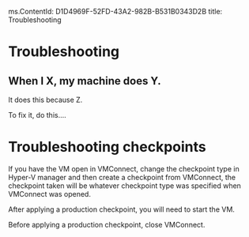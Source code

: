 ms.ContentId: D1D4969F-52FD-43A2-982B-B531B0343D2B 
title: Troubleshooting

# Troubleshooting #



## When I X, my machine does Y. ##

It does this because Z.

To fix it, do this....


# Troubleshooting checkpoints #

If you have the VM open in VMConnect, change the checkpoint type in Hyper-V manager and then create a checkpoint from VMConnect, the checkpoint taken will be whatever checkpoint type was specified when VMConnect was opened.

After applying a production checkpoint, you will need to start the VM. 

Before applying a production checkpoint, close VMConnect.



